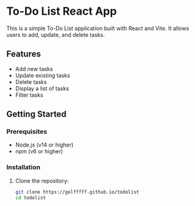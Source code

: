 # To-Do List React App

This is a simple To-Do List application built with React and Vite. It allows users to add, update, and delete tasks.

## Features

- Add new tasks
- Update existing tasks
- Delete tasks
- Display a list of tasks
- Filter tasks

## Getting Started

### Prerequisites

- Node.js (v14 or higher)
- npm (v6 or higher)

### Installation

1. Clone the repository:
   ```sh
   git clone https://golfffff.github.io/todolist
   cd todolist
   ```

